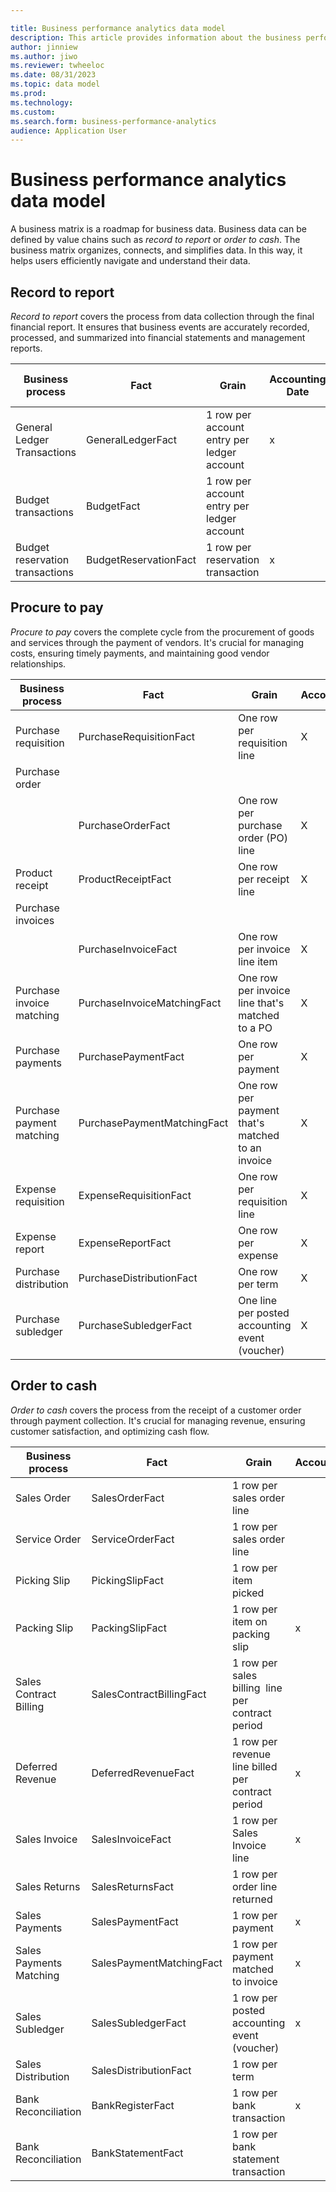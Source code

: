 ```yaml
---

title: Business performance analytics data model
description: This article provides information about the business performance analytics data model.
author: jinniew
ms.author: jiwo
ms.reviewer: twheeloc 
ms.date: 08/31/2023
ms.topic: data model
ms.prod: 
ms.technology:
ms.custom:
ms.search.form: business-performance-analytics
audience: Application User
---
```


# Business performance analytics data model

A business matrix is a roadmap for business data. Business data can be defined by value chains such as *record to report* or *order to cash*. The business matrix organizes, connects, and simplifies data. In this way, it helps users efficiently navigate and understand their data.

## Record to report

*Record to report* covers the process from data collection through the final financial report. It ensures that business events are accurately recorded, processed, and summarized into financial statements and management reports.

| Business process                | Fact                  | Grain                                      | Accounting Date | Ledger | Reference Number | General ledger account | SubledgerNumber |
| ------------------------------- | --------------------- | ------------------------------------------ | --------------- | ------ | ---------------- | ---------------------- | --------------- |
| General Ledger Transactions     | GeneralLedgerFact     | 1 row per account entry per ledger account | x               | x      | x                | x                      | x               |
| Budget transactions             | BudgetFact            | 1 row per account entry per ledger account |                 | x      | x                | x                      |                 |
| Budget reservation transactions | BudgetReservationFact | 1 row per reservation transaction          | x               | x      | x                | x                      |                 |

## Procure to pay

*Procure to pay* covers the complete cycle from the procurement of goods and services through the payment of vendors. It's crucial for managing costs, ensuring timely payments, and maintaining good vendor relationships.

| Business process | Fact | Grain | AccountingDateDim | Reporting Dimensions | DateDim | ProductDim | AssetDim | StorageLocationDim | PostalAddressDim | ReportingDimensionsDim | PartyDimDim | ProjectDim | NumberDim | LedgerDim | GeneralLedgerAccountDim2 | SubledgerNumberDim | BankAccountDim |
|---|---|---|---|---|---|---|---|---|---|---|---|---|---|---|---|---|---|
| Purchase requisition | PurchaseRequisitionFact | One row per requisition line | X |   | | X | X | X | X | | X | X | X | X | | | |
| Purchase order | | | | | | | | | | | | | | | | | |
| | PurchaseOrderFact | One row per purchase order (PO) line | X |   | | X | X | X | X | | X | X | X | X | | X | |
| Product receipt | ProductReceiptFact | One row per receipt line | X |   | | X | X | X | X | | X | | X | X | | | |
| Purchase invoices | | | | | | | | | | | | | | | | | |
| | PurchaseInvoiceFact | One row per invoice line item | X |   | X | X | X | X | X | | X | X | X | X | | X | |
| Purchase invoice matching | PurchaseInvoiceMatchingFact | One row per invoice line that's matched to a PO | X |   | X | X | X | X | | | X | | X | X | | | |
| Purchase payments | PurchasePaymentFact | One row per payment | X |   | X | | | | X | | X | | X | X | | X | X |
| Purchase payment matching | PurchasePaymentMatchingFact | One row per payment that's matched to an invoice | X |  | | | | | X | | X | | X | X | | X | |
| Expense requisition | ExpenseRequisitionFact | One row per requisition line | X |  | | | | | X | | X | X | X | | | | |
| Expense report | ExpenseReportFact | One row per expense | X |  | | | | | X | | X | X | X | X | | X | |
| Purchase distribution | PurchaseDistributionFact | One row per term | X | X | | | | | | | | | X | X | | X | |
| Purchase subledger | PurchaseSubledgerFact | One line per posted accounting event (voucher) | X | X | X | | | | X | X | X | X | | X | | X | |

## Order to cash

*Order to cash* covers the process from the receipt of a customer order through payment collection. It's crucial for managing revenue, ensuring customer satisfaction, and optimizing cash flow.

| Business process        | Fact                     | Grain                                             | AccountingDateDim | BankAccountDim | LedgerDim | DateDim | NumberDim (RPD) | PartyDim | BuyingPartyDim | ProductDim | ProjectDim | PotalAddressDim | ReportingDimensionsDim | StorageLocationDim | SubledgerNumberDim | SalesCategory | WorkerDim | DeliveryModeDim |
| ----------------------- | ------------------------ | ------------------------------------------------- | ----------------- | -------------- | --------- | ------- | --------------- | -------- | -------------- | ---------- | ---------- | --------------- | ---------------------- | ------------------ | ------------------ | ------------- | --------- | --------------- |
| Sales Order             | SalesOrderFact           | 1 row per sales order line                        |                   |                | x         |         | x               | x        | x              | x          | x          | x               |                        | x                  | x                  |               |           |                 |
| Service Order           | ServiceOrderFact         | 1 row per sales order line                        |                   |                | x         |         | x               |          | x              | x          | x          | x               |                        |                    | x                  |               | x         |                 |
| Picking Slip            | PickingSlipFact          | 1 row per item picked                             |                   |                | x         |         | x               |          | x              | x          |            |                 |                        | x                  |                    |               | x         | x               |
| Packing Slip            | PackingSlipFact          | 1 row per item on packing slip                    | x                 |                | x         |         | x               |          | x              | x          |            | x               |                        | x                  | x                  | x             |           | x               |
| Sales Contract Billing  | SalesContractBillingFact | 1 row per sales billing  line per contract period |                   |                | x         |         | x               |          | x              | x          | x          |                 |                        | x                  |                    |               |           |                 |
| Deferred Revenue        | DeferredRevenueFact      | 1 row per revenue line billed per contract period | x                 |                | x         |         |                 |          |                |            |            |                 |                        |                    |                    |               |           |                 |
| Sales Invoice           | SalesInvoiceFact         | 1 row per Sales Invoice line                      | x                 |                | x         |         | x               |          | x              | x          | x          | x               |                        | x                  | x                  | x             |           |                 |
| Sales Returns           | SalesReturnsFact         | 1 row per order line returned                     |                   |                | x         |         | x               |          | x              | x          |            | x               |                        | x                  |                    | x             |           |                 |
| Sales Payments          | SalesPaymentFact         | 1 row per payment                                 | x                 | x              | x         |         | x               | x        | x              |            |            | x               |                        |                    | x                  |               |           |                 |
| Sales Payments Matching | SalesPaymentMatchingFact | 1 row per payment matched to invoice              | x                 |                | x         |         | x               |          | x              |            |            | x               |                        |                    | x                  |               |           |                 |
| Sales Subledger         | SalesSubledgerFact       | 1 row per posted accounting event (voucher)       | x                 |                | x         |         |                 |          | x              |            |            | x               | x                      |                    | x                  |               |           |                 |
| Sales Distribution      | SalesDistributionFact    | 1 row per term                                    |                   |                |           |         |                 |          |                |            |            |                 | x                      |                    |                    |               |           |                 |
| Bank Reconciliation     | BankRegisterFact         | 1 row per bank transaction                        | x                 | x              | x         |         | x               |          |                |            |            |                 |                        |                    | x                  |               |           |                 |
| Bank Reconciliation     | BankStatementFact        | 1 row per bank statement transaction              |                   | x              | x         |         | x               |          |                |            |            |                 |                        |                    | x                  |               |           |                 |
